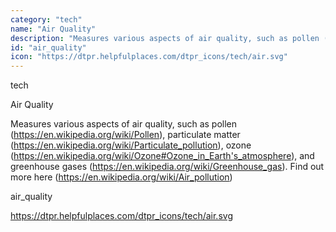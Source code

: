 ```yaml
---
category: "tech"
name: "Air Quality"
description: "Measures various aspects of air quality, such as pollen (https://en.wikipedia.org/wiki/Pollen), particulate matter (https://en.wikipedia.org/wiki/Particulate_pollution), ozone (https://en.wikipedia.org/wiki/Ozone#Ozone_in_Earth's_atmosphere), and greenhouse gases (https://en.wikipedia.org/wiki/Greenhouse_gas). Find out more here (https://en.wikipedia.org/wiki/Air_pollution)"
id: "air_quality"
icon: "https://dtpr.helpfulplaces.com/dtpr_icons/tech/air.svg"
---
```

tech

Air Quality

Measures various aspects of air quality, such as pollen (https://en.wikipedia.org/wiki/Pollen), particulate matter (https://en.wikipedia.org/wiki/Particulate_pollution), ozone (https://en.wikipedia.org/wiki/Ozone#Ozone_in_Earth's_atmosphere), and greenhouse gases (https://en.wikipedia.org/wiki/Greenhouse_gas). Find out more here (https://en.wikipedia.org/wiki/Air_pollution)

air_quality

https://dtpr.helpfulplaces.com/dtpr_icons/tech/air.svg